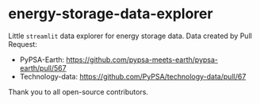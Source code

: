 # energy-storage-data-explorer

Little `streamlit` data explorer for energy storage data. 
Data created by Pull Request:
- PyPSA-Earth: https://github.com/pypsa-meets-earth/pypsa-earth/pull/567
- Technology-data: https://github.com/PyPSA/technology-data/pull/67

Thank you to all open-source contributors.
